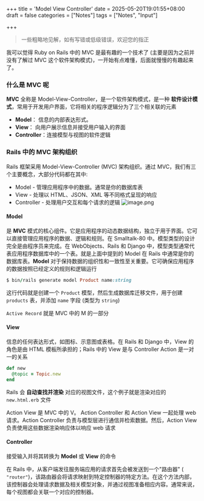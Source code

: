 +++
title = 'Model View Controller'
date = 2025-05-20T19:01:55+08:00
draft = false
categories = ["Notes"]
tags = ["Notes", "Input"]

+++

> 一些粗略地见解，如有写错或低级错误，欢迎您的指正

我可以觉得 Ruby on Rails 中的 MVC 是最有趣的一个技术了 (主要是因为之前并没有了解过 MVC 这个软件架构模式)，一开始有点难懂，后面就慢慢的有趣起来了。

### 什么是 MVC 呢

**MVC** 全称是 Model-View-Controller，是一个软件架构模式，是一种 **软件设计模式**，常用于开发用户界面，它将相关的程序逻辑分为了三个相关联的元素

- **Model**： 信息的内部表达形式。
- **View**： 向用户展示信息并接受用户输入的界面
- **Controller**：连接模型与视图的软件逻辑

### Rails 中的 MVC 架构组织

Rails 框架采用 Model-View-Controller (MVC) 架构组织。通过 MVC，我们有三个主要概念，大部分代码都在其中:

- Model - 管理应用程序中的数据。通常是你的数据库表
- View - 处理以 HTML、JSON、XML 等不同格式呈现的响应
- Controller - 处理用户交互和每个请求的逻辑
  ![image.png](https://wangzhrbuckets.s3.bitiful.net/picture/2025/04/e26bdf2f64032d85e5cb309672cdab41.png)

#### Model

是 **MVC** 模式的核心组件。它是应用程序的动态数据结构，独立于用于界面。它可以直接管理应用程序的数据、逻辑和规则。在 Smalltalk-80 中。模型类型的设计完全是由程序员来完成。在 WebObjects、Rails 和 Django 中，模型类型通常代表应用程序数据库中的一个表。就是上面中提到的 Model 在 Rails 中通常是你的数据库表。**Model** 对于保持数据的组织性和一致性至关重要。它可确保应用程序的数据按照已经定义的规则和逻辑运行

```ruby
$ bin/rails generate model Product name:string
```

这行代码就是创建一个 `Product` 模型，然后生成数据库迁移文件，用于创建 `products` 表，并添加 `name` 字段 (类型为 `string`)

`Active Record` 就是 MVC 中的 M 的一部分

#### View

信息的任何表达形式，如图标、示意图或表格。在 Rails 和 Django 中，View 的角色是由 HTML 模板所承担的；Rails 中的 View 是与 Controller Action 是一对一的关系

```ruby
def new
  @topic = Topic.new
end
```

Rails 会 **自动查找并渲染** 对应的视图文件，这个例子就是渲染对应的 `new.html.erb` 文件

Action View 是 MVC 中的 V。 Action Controller 和 Action View 一起处理 web 请求。Action Controller 负责与模型层进行通信并检索数据。然后，Action View 负责使用这些数据渲染响应体以响应 web 请求

#### Controller

接受输入并将其转换为 **Model** 或 **View** 的命令

在 Rails 中，从客户端发往服务端应用的请求首先会被发送到一个"路由器" ( `"router"`)，该路由器会将请求映射到特定控制器的特定方法。在这个方法内部，该控制器会处理请求数据及相关模型对象，并通过视图准备相应内容。通常来说，每个视图都会关联一个对应的控制器。
